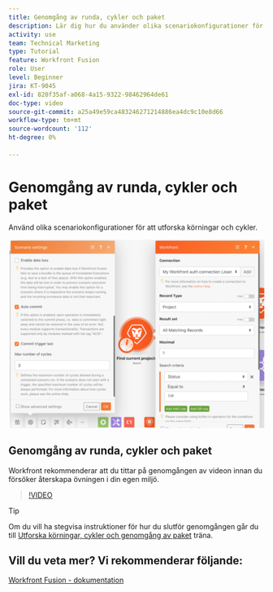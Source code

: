 ```yaml
---
title: Genomgång av runda, cykler och paket
description: Lär dig hur du använder olika scenariokonfigurationer för att utforska körningar och cykler i [!DNL Adobe Workfront Fusion].
activity: use
team: Technical Marketing
type: Tutorial
feature: Workfront Fusion
role: User
level: Beginner
jira: KT-9045
exl-id: 820f35af-a068-4a15-9322-98462964de61
doc-type: video
source-git-commit: a25a49e59ca483246271214886ea4dc9c10e8d66
workflow-type: tm+mt
source-wordcount: '112'
ht-degree: 0%

---
```


# Genomgång av runda, cykler och paket

Använd olika scenariokonfigurationer för att utforska körningar och cykler.

![En bild med inställningar för körningar och cykler](assets/execution-history-and-scheduling-6.png)

## Genomgång av runda, cykler och paket

Workfront rekommenderar att du tittar på genomgången av videon innan du försöker återskapa övningen i din egen miljö.

>[!VIDEO](https://video.tv.adobe.com/v/335286/?quality=12&learn=on)

>[!TIP]
>
>Om du vill ha stegvisa instruktioner för hur du slutför genomgången går du till [Utforska körningar, cykler och genomgång av paket](https://experienceleague.adobe.com/docs/workfront-learn/tutorials-workfront/fusion/exercises/exploring-runs-cycles-and-bundles.html?lang=en) träna.


## Vill du veta mer? Vi rekommenderar följande:

[Workfront Fusion - dokumentation](https://experienceleague.adobe.com/docs/workfront/using/adobe-workfront-fusion/workfront-fusion-2.html?lang=en)
